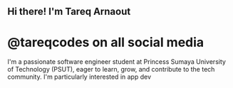 ##  Hi there! I'm Tareq Arnaout 
#  @tareqcodes on all social media

I'm a passionate software engineer student at Princess Sumaya University of Technology (PSUT), eager to learn, grow, and contribute to the tech community. I'm particularly interested in app dev
<!--
**tareqarnaout/tareqarnaout** is a ✨ _special_ ✨ repository because its `README.md` (this file) appears on your GitHub profile.

Here are some ideas to get you started:

- 🔭 I’m currently working on ...
- 🌱 I’m currently learning ...
- 👯 I’m looking to collaborate on ...
- 🤔 I’m looking for help with ...
- 💬 Ask me about ...
- 📫 How to reach me: ...
- 😄 Pronouns: ...
- ⚡ Fun fact: ...
-->
